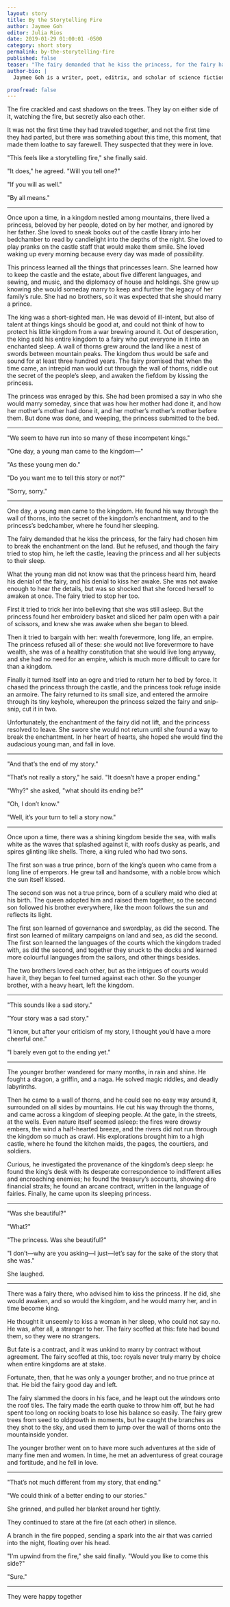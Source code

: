 ```yaml
---
layout: story
title: By the Storytelling Fire
author: Jaymee Goh
editor: Julia Rios
date: 2019-01-29 01:00:01 -0500
category: short story
permalink: by-the-storytelling-fire
published: false
teaser: "The fairy demanded that he kiss the princess, for the fairy had chosen him to break the enchantment on the land. But he refused…"
author-bio: |
  Jaymee Goh is a writer, poet, editrix, and scholar of science fiction and fantasy from the little suburb of Subang Jaya, Selangor, Malaysia. She wrote a dissertation on whiteness and multiculturalism in steampunk at the University of California, Riverside, and is a graduate of the 2016 Clarion Science Fiction and Fantasy Writing Workshop. She co-edited _The SEA Is Ours: Tales of Steampunk Southeast Asia_, and edited _The WisCon Chronicles Vol 11: Trials by Whiteness_. 

proofread: false
---
```


The fire crackled and cast shadows on the trees. They lay on either side of it, watching the fire, but secretly also each other. 

It was not the first time they had traveled together, and not the first time they had parted, but there was something about this time, this moment, that made them loathe to say farewell. They suspected that they were in love. 

"This feels like a storytelling fire," she finally said.

"It does," he agreed. "Will you tell one?"

"If you will as well."

"By all means."
----Once upon a time, in a kingdom nestled among mountains, there lived a princess, beloved by her people, doted on by her mother, and ignored by her father. She loved to sneak books out of the castle library into her bedchamber to read by candlelight into the depths of the night. She loved to play pranks on the castle staff that would make them smile. She loved waking up every morning because every day was made of possibility.

This princess learned all the things that princesses learn. She learned how to keep the castle and the estate, about five different languages, and sewing, and music, and the diplomacy of house and holdings. She grew up knowing she would someday marry to keep and further the legacy of her family’s rule. She had no brothers, so it was expected that she should marry a prince.

The king was a short-sighted man. He was devoid of ill-intent, but also of talent at things kings should be good at, and could not think of how to protect his little kingdom from a war brewing around it. Out of desperation, the king sold his entire kingdom to a fairy who put everyone in it into an enchanted sleep. A wall of thorns grew around the land like a nest of swords between mountain peaks. The kingdom thus would be safe and sound for at least three hundred years. The fairy promised that when the time came, an intrepid man would cut through the wall of thorns, riddle out the secret of the people’s sleep, and awaken the fiefdom by kissing the princess.

The princess was enraged by this. She had been promised a say in who she would marry someday, since that was how her mother had done it, and how her mother’s mother had done it, and her mother’s mother’s mother before them. But done was done, and weeping, the princess submitted to the bed.----

"We seem to have run into so many of these incompetent kings."

"One day, a young man came to the kingdom—"

"As these young men do."

"Do you want me to tell this story or not?"

"Sorry, sorry."
----One day, a young man came to the kingdom. He found his way through the wall of thorns, into the secret of the kingdom’s enchantment, and to the princess’s bedchamber, where he found her sleeping.

The fairy demanded that he kiss the princess, for the fairy had chosen him to break the enchantment on the land. But he refused, and though the fairy tried to stop him, he left the castle, leaving the princess and all her subjects to their sleep.

What the young man did not know was that the princess heard him, heard his denial of the fairy, and his denial to kiss her awake. She was not awake enough to hear the details, but was so shocked that she forced herself to awaken at once. The fairy tried to stop her too.

First it tried to trick her into believing that she was still asleep. But the princess found her embroidery basket and sliced her palm open with a pair of scissors, and knew she was awake when she began to bleed.

Then it tried to bargain with her: wealth forevermore, long life, an empire. The princess refused all of these: she would not live forevermore to have wealth, she was of a healthy constitution that she would live long anyway, and she had no need for an empire, which is much more difficult to care for than a kingdom.

Finally it turned itself into an ogre and tried to return her to bed by force. It chased the princess through the castle, and the princess took refuge inside an armoire. The fairy returned to its small size, and entered the armoire through its tiny keyhole, whereupon the princess seized the fairy and snip-snip, cut it in two.

Unfortunately, the enchantment of the fairy did not lift, and the princess resolved to leave. She swore she would not return until she found a way to break the enchantment. In her heart of hearts, she hoped she would find the audacious young man, and fall in love.
 ----"And that’s the end of my story."

"That’s not really a story," he said. "It doesn’t have a proper ending."

"Why?" she asked, "what should its ending be?"

"Oh, I don’t know."

"Well, it’s your turn to tell a story now."----

Once upon a time, there was a shining kingdom beside the sea, with walls white as the waves that splashed against it, with roofs dusky as pearls, and spires glinting like shells. There, a king ruled who had two sons.

The first son was a true prince, born of the king’s queen who came from a long line of emperors. He grew tall and handsome, with a noble brow which the sun itself kissed.

The second son was not a true prince, born of a scullery maid who died at his birth. The queen adopted him and raised them together, so the second son followed his brother everywhere, like the moon follows the sun and reflects its light. 

The first son learned of governance and swordplay, as did the second. The first son learned of military campaigns on land and sea, as did the second. The first son learned the languages of the courts which the kingdom traded with, as did the second, and together they snuck to the docks and learned more colourful languages from the sailors, and other things besides.

The two brothers loved each other, but as the intrigues of courts would have it, they began to feel turned against each other. So the younger brother, with a heavy heart, left the kingdom.  ----

"This sounds like a sad story."

"Your story was a sad story."

"I know, but after your criticism of my story, I thought you’d have a more cheerful one."

"I barely even got to the ending yet."----

The younger brother wandered for many months, in rain and shine. He fought a dragon, a griffin, and a naga. He solved magic riddles, and deadly labyrinths.

Then he came to a wall of thorns, and he could see no easy way around it, surrounded on all sides by mountains. He cut his way through the thorns, and came across a kingdom of sleeping people. At the gate, in the streets, at the wells. Even nature itself seemed asleep: the fires were drowsy embers, the wind a half-hearted breeze, and the rivers did not run through the kingdom so much as crawl. His explorations brought him to a high castle, where he found the kitchen maids, the pages, the courtiers, and soldiers.

Curious, he investigated the provenance of the kingdom’s deep sleep: he found the king’s desk with its desperate correspondence to indifferent allies and encroaching enemies; he found the treasury’s accounts, showing dire financial straits; he found an arcane contract, written in the language of fairies. Finally, he came upon its sleeping princess.
----

"Was she beautiful?"

"What?"

"The princess. Was she beautiful?"

"I don’t—why are you asking—I just—let’s say for the sake of the story that she was."

She laughed.----

There was a fairy there, who advised him to kiss the princess. If he did, she would awaken, and so would the kingdom, and he would marry her, and in time become king.

He thought it unseemly to kiss a woman in her sleep, who could not say no. He was, after all, a stranger to her. The fairy scoffed at this: fate had bound them, so they were no strangers.

But fate is a contract, and it was unkind to marry by contract without agreement. The fairy scoffed at this, too: royals never truly marry by choice when entire kingdoms are at stake.

Fortunate, then, that he was only a younger brother, and no true prince at that. He bid the fairy good day and left.

The fairy slammed the doors in his face, and he leapt out the windows onto the roof tiles. The fairy made the earth quake to throw him off, but he had spent too long on rocking boats to lose his balance so easily. The fairy grew trees from seed to oldgrowth in moments, but he caught the branches as they shot to the sky, and used them to jump over the wall of thorns onto the mountainside yonder.

The younger brother went on to have more such adventures at the side of many fine men and women. In time, he met an adventuress of great courage and fortitude, and he fell in love.----"That’s not much different from my story, that ending."

"We could think of a better ending to our stories."

She grinned, and pulled her blanket around her tightly.

They continued to stare at the fire (at each other) in silence.

A branch in the fire popped, sending a spark into the air that was carried into the night, floating over his head.

"I’m upwind from the fire," she said finally. "Would you like to come this side?"

"Sure."
----
They were happy together